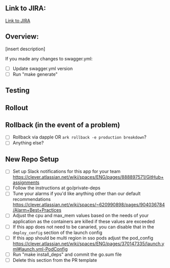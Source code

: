## Link to JIRA:
[Link to JIRA](url)

## Overview:
[insert description]

If you made any changes to swagger.yml:
- [ ] Update swagger.yml version
- [ ] Run "make generate"

## Testing

## Rollout

## Rollback (in the event of a problem)
- [ ] Rollback via dapple OR `ark rollback -e production breakdown`?
- [ ] Anything else?

## New Repo Setup
- [ ] Set up Slack notifications for this app for your team https://clever.atlassian.net/wiki/spaces/ENG/pages/888897571/GitHub+assignments
- [ ] Follow the instructions at go/private-deps
- [ ] Tune your alarms if you'd like anything other than our default recommendations https://clever.atlassian.net/wiki/spaces/~620990898/pages/904036784/Alarm+Best+Practices
- [ ] Adjust the cpu and max_mem values based on the needs of your application as the containers are killed if these values are exceeded
- [ ] If this app does not need to be canaried, you can disable that in the `deploy_config` section of the launch config
- [ ] If this app should be multi region in sso pods adjust the pod_config https://clever.atlassian.net/wiki/spaces/ENG/pages/370147335/launch.yml#launch.yml-PodConfig
- [ ] Run "make install_deps" and commit the go.sum file
- [ ] Delete this section from the PR template
